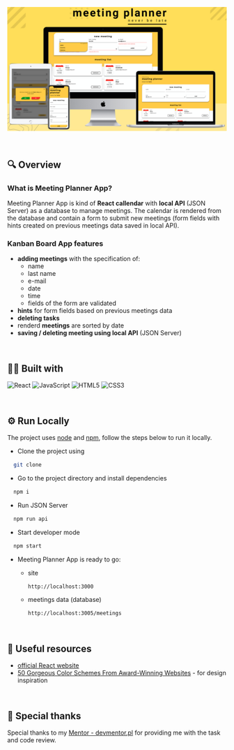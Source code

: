 ![Meeting Planner App screenshot](/assets/meeting-planner-mockup.png "Meeting Planner app screenshot")

&nbsp;

## 🔍 Overview

### What is Meeting Planner App?

Meeting Planner App is kind of **React callendar** with **local API** (JSON Server) as a database to manage meetings. The calendar is rendered from the database and contain a form to submit new meetings (form fields with hints created on previous meetings data saved in local API).

### Kanban Board App features

- **adding meetings** with the specification of:
    - name
    - last name
    - e-mail
    - date
    - time
    - fields of the form are validated
- **hints** for form fields based on previous meetings data
- **deleting tasks**
- renderd **meetings** are sorted by date
- **saving / deleting meeting using local API** (JSON Server)

&nbsp;

## 👨‍💻 Built with

![React](https://img.shields.io/badge/React-20232A?style=for-the-badge&logo=react&logoColor=61DAFB)
![JavaScript](https://img.shields.io/badge/JavaScript-323330?style=for-the-badge&logo=javascript&logoColor=F7DF1E)
![HTML5](https://img.shields.io/badge/HTML5-E34F26?style=for-the-badge&logo=html5&logoColor=white)
![CSS3](https://img.shields.io/badge/CSS3-1572B6?style=for-the-badge&logo=css3&logoColor=white)

&nbsp;

## ⚙️ Run Locally

The project uses [node](https://nodejs.org/en/) and [npm](https://www.npmjs.com/), follow the steps below to run it locally.

- Clone the project using

```bash
  git clone
```

- Go to the project directory and install dependencies

```bash
  npm i
```

- Run JSON Server

```bash
  npm run api
```

- Start developer mode

```bash
  npm start
```

- Meeting Planner App is ready to go:

    - site

        ```bash
        http://localhost:3000
        ```

    - meetings data (database)

        ```bash
        http://localhost:3005/meetings
        ```

&nbsp;

## 🔗 Useful resources

- [official React website](https://reactjs.org/docs/getting-started.html)
- [50 Gorgeous Color Schemes From Award-Winning Websites](https://visme-co.translate.goog/blog/website-color-schemes/?_x_tr_sl=en&_x_tr_tl=pl&_x_tr_hl=pl&_x_tr_pto=op,sc) - for design inspiration

&nbsp;

## 🙏 Special thanks

Special thanks to my [Mentor - devmentor.pl](https://devmentor.pl/) for providing me with the task and code review.